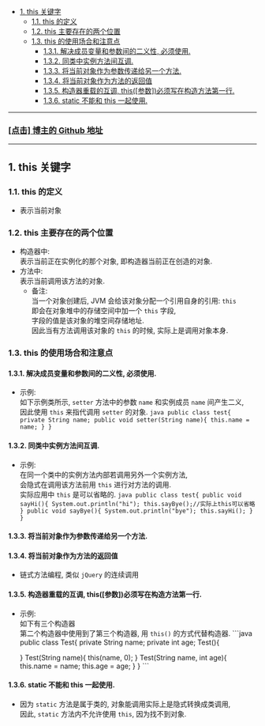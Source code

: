 <!-- TOC -->

- [1. this 关键字](#1-this-关键字)
  - [1.1. this 的定义](#11-this-的定义)
  - [1.2. this 主要存在的两个位置](#12-this-主要存在的两个位置)
  - [1.3. this 的使用场合和注意点](#13-this-的使用场合和注意点)
    - [1.3.1. 解决成员变量和参数间的二义性, 必须使用.](#131-解决成员变量和参数间的二义性-必须使用)
    - [1.3.2. 同类中实例方法间互调.](#132-同类中实例方法间互调)
    - [1.3.3. 将当前对象作为参数传递给另一个方法.](#133-将当前对象作为参数传递给另一个方法)
    - [1.3.4. 将当前对象作为方法的返回值](#134-将当前对象作为方法的返回值)
    - [1.3.5. 构造器重载的互调, this([参数])必须写在构造方法第一行.](#135-构造器重载的互调-this参数必须写在构造方法第一行)
    - [1.3.6. static 不能和 this 一起使用.](#136-static-不能和-this-一起使用)

<!-- /TOC -->

****
<a href='https://github.com/leon9dragon'><h3>[点击] 博主的 Github 地址</h3></a>
****

## 1. this 关键字

### 1.1. this 的定义
- 表示当前对象

### 1.2. this 主要存在的两个位置
- 构造器中:  
  表示当前正在实例化的那个对象, 即构造器当前正在创造的对象.  
- 方法中:  
  表示当前调用该方法的对象.
  - 备注:  
    当一个对象创建后, JVM 会给该对象分配一个引用自身的引用: `this`  
    即会在对象堆中的存储空间中加一个 `this` 字段,  
    字段的值是该对象的堆空间存储地址.  
    因此当有方法调用该对象的 `this` 的时候, 实际上是调用对象本身.

### 1.3. this 的使用场合和注意点

#### 1.3.1. 解决成员变量和参数间的二义性, 必须使用.
   - 示例:    
     如下示例类所示, `setter` 方法中的参数 `name`  和实例成员 `name` 间产生二义,  
     因此使用 `this` 来指代调用 `setter` 的对象.
    ```java
    public class test{
        private String name;
        public void setter(String name){
            this.name = name;
        }
    }
    ```

#### 1.3.2. 同类中实例方法间互调.
   - 示例:   
     在同一个类中的实例方法内部若调用另外一个实例方法,   
     会隐式在调用该方法前用 `this` 进行对方法的调用.  
     实际应用中 `this` 是可以省略的.
    ```java
    public class test{
        public void sayHi(){
            System.out.println("hi");
            this.sayBye();//实际上this可以省略
        }
        public void sayBye(){
            System.out.println("bye");
            this.sayHi();
        }
    }
    ```

#### 1.3.3. 将当前对象作为参数传递给另一个方法.

#### 1.3.4. 将当前对象作为方法的返回值
   - 链式方法编程, 类似 `jQuery` 的连续调用

#### 1.3.5. 构造器重载的互调, this([参数])必须写在构造方法第一行.
   - 示例:  
     如下有三个构造器  
     第二个构造器中使用到了第三个构造器, 用 `this()` 的方式代替构造器.
    ```java
    public class Test{
        private String name;
        private int age;
        Test(){

        }
        Test(String name){
            this(name, 0);
        }
        Test(String name, int age){
            this.name = name;
            this.age = age;
        }
    }
    ```

#### 1.3.6. static 不能和 this 一起使用.
   - 因为 `static` 方法是属于类的, 对象能调用实际上是隐式转换成类调用,  
   因此, `static` 方法内不允许使用 `this`, 因为找不到对象.